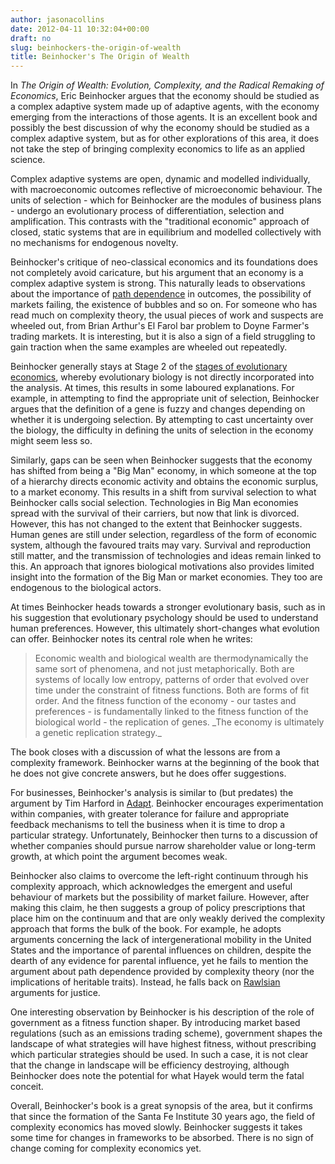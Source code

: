```yaml
---
author: jasonacollins
date: 2012-04-11 10:32:04+00:00
draft: no
slug: beinhockers-the-origin-of-wealth
title: Beinhocker's The Origin of Wealth
---
```


In *The Origin of Wealth: Evolution, Complexity, and the Radical Remaking of Economics*, Eric Beinhocker argues that the economy should be studied as a complex adaptive system made up of adaptive agents, with the economy emerging from the interactions of those agents. It is an excellent book and possibly the best discussion of why the economy should be studied as a complex adaptive system, but as for other explorations of this area, it does not take the step of bringing complexity economics to life as an applied science.

Complex adaptive systems are open, dynamic and modelled individually, with macroeconomic outcomes reflective of microeconomic behaviour. The units of selection - which for Beinhocker are the modules of business plans - undergo an evolutionary process of differentiation, selection and amplification. This contrasts with the "traditional economic" approach of closed, static systems that are in equilibrium and modelled collectively with no mechanisms for endogenous novelty.

Beinhocker's critique of neo-classical economics and its foundations does not completely avoid caricature, but his argument that an economy is a complex adaptive system is strong. This naturally leads to observations about the importance of [path dependence](http://en.wikipedia.org/wiki/Path_dependence) in outcomes, the possibility of markets failing, the existence of bubbles and so on. For someone who has read much on complexity theory, the usual pieces of work and suspects are wheeled out, from Brian Arthur's El Farol bar problem to Doyne Farmer's trading markets. It is interesting, but it is also a sign of a field struggling to gain traction when the same examples are wheeled out repeatedly.

Beinhocker generally stays at Stage 2 of the [stages of evolutionary economics](https://jasoncollins.blog/the-three-stages-of-evolutionary-economics/), whereby evolutionary biology is not directly incorporated into the analysis. At times, this results in some laboured explanations. For example, in attempting to find the appropriate unit of selection, Beinhocker argues that the definition of a gene is fuzzy and changes depending on whether it is undergoing selection. By attempting to cast uncertainty over the biology, the difficulty in defining the units of selection in the economy might seem less so.

Similarly, gaps can be seen when Beinhocker suggests that the economy has shifted from being a "Big Man" economy, in which someone at the top of a hierarchy directs economic activity and obtains the economic surplus, to a market economy. This results in a shift from survival selection to what Beinhocker calls social selection. Technologies in Big Man economies spread with the survival of their carriers, but now that link is divorced. However, this has not changed to the extent that Beinhocker suggests. Human genes are still under selection, regardless of the form of economic system, although the favoured traits may vary. Survival and reproduction still matter, and the transmission of technologies and ideas remain linked to this. An approach that ignores biological motivations also provides limited insight into the formation of the Big Man or market economies. They too are endogenous to the biological actors.

At times Beinhocker heads towards a stronger evolutionary basis, such as in his suggestion that evolutionary psychology should be used to understand human preferences. However, this ultimately short-changes what evolution can offer. Beinhocker notes its central role when he writes:


<blockquote>Economic wealth and biological wealth are thermodynamically the same sort of phenomena, and not just metaphorically. Both are systems of locally low entropy, patterns of order that evolved over time under the constraint of fitness functions. Both are forms of fit order. And the fitness function of the economy - our tastes and preferences - is fundamentally linked to the fitness function of the biological world - the replication of genes. _The economy is ultimately a genetic replication strategy._</blockquote>


The book closes with a discussion of what the lessons are from a complexity framework. Beinhocker warns at the beginning of the book that he does not give concrete answers, but he does offer suggestions.

For businesses, Beinhocker's analysis is similar to (but predates) the argument by Tim Harford in [Adapt](https://jasoncollins.blog/harfords-adapt-why-success-always-starts-with-failure/). Beinhocker encourages experimentation within companies, with greater tolerance for failure and appropriate feedback mechanisms to tell the business when it is time to drop a particular strategy. Unfortunately, Beinhocker then turns to a discussion of whether companies should pursue narrow shareholder value or long-term growth, at which point the argument becomes weak.

Beinhocker also claims to overcome the left-right continuum through his complexity approach, which acknowledges the emergent and useful behaviour of markets but the possibility of market failure. However, after making this claim, he then suggests a group of policy prescriptions that place him on the continuum and that are only weakly derived the complexity approach that forms the bulk of the book. For example, he adopts arguments concerning the lack of intergenerational mobility in the United States and the importance of parental influences on children, despite the dearth of any evidence for parental influence, yet he fails to mention the argument about path dependence provided by complexity theory (nor the implications of heritable traits). Instead, he falls back on [Rawlsian](http://en.wikipedia.org/wiki/A_Theory_of_Justice) arguments for justice.

One interesting observation by Beinhocker is his description of the role of government as a fitness function shaper. By introducing market based regulations (such as an emissions trading scheme), government shapes the landscape of what strategies will have highest fitness, without prescribing which particular strategies should be used. In such a case, it is not clear that the change in landscape will be efficiency destroying, although Beinhocker does note the potential for what Hayek would term the fatal conceit.

Overall, Beinhocker's book is a great synopsis of the area, but it confirms that since the formation of the Santa Fe Institute 30 years ago, the field of complexity economics has moved slowly. Beinhocker suggests it takes some time for changes in frameworks to be absorbed. There is no sign of change coming for complexity economics yet.
